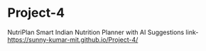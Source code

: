# Project-4
NutriPlan Smart Indian Nutrition Planner with AI Suggestions
link-https://sunny-kumar-mit.github.io/Project-4/

